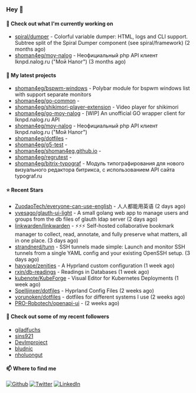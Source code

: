 ### Hey 👋

#### 👷 Check out what I'm currently working on

- [spiral/dumper](https://github.com/spiral/dumper) - Colorful variable dumper: HTML, logs and CLI support. Subtree split of the Spiral Dumper component (see spiral/framework) (2 months ago)
- [shoman4eg/moy-nalog](https://github.com/shoman4eg/moy-nalog) - Неофициальный php API клиент lknpd.nalog.ru (&#34;Мой Налог&#34;)  (3 months ago)

#### 🌱 My latest projects

- [shoman4eg/bspwm-windows](https://github.com/shoman4eg/bspwm-windows) - Polybar module for bspwm windows list with support separate monitors
- [shoman4eg/go-common](https://github.com/shoman4eg/go-common) - 
- [shoman4eg/shikimori-player-extension](https://github.com/shoman4eg/shikimori-player-extension) - Video player for shikimori
- [shoman4eg/go-moy-nalog](https://github.com/shoman4eg/go-moy-nalog) - [WIP] An unofficial GO wrapper client for lknpd.nalog.ru API 
- [shoman4eg/moy-nalog](https://github.com/shoman4eg/moy-nalog) - Неофициальный php API клиент lknpd.nalog.ru (&#34;Мой Налог&#34;) 
- [shoman4eg/dotfiles](https://github.com/shoman4eg/dotfiles) - 
- [shoman4eg/g5-test](https://github.com/shoman4eg/g5-test) - 
- [shoman4eg/shoman4eg.github.io](https://github.com/shoman4eg/shoman4eg.github.io) - 
- [shoman4eg/regrutest](https://github.com/shoman4eg/regrutest) - 
- [shoman4eg/bitrix-typograf](https://github.com/shoman4eg/bitrix-typograf) - Модуль типографирования для нового визуального редактора битрикса, с использованием API сайта typograf.ru

#### ⭐ Recent Stars

- [ZuodaoTech/everyone-can-use-english](https://github.com/ZuodaoTech/everyone-can-use-english) - 人人都能用英语 (2 days ago)
- [yvesago/glauth-ui-light](https://github.com/yvesago/glauth-ui-light) - A small golang web app to manage users and groups from the db files of glauth ldap server (2 days ago)
- [linkwarden/linkwarden](https://github.com/linkwarden/linkwarden) - ⚡️⚡️⚡️ Self-hosted collaborative bookmark manager to collect, read, annotate, and fully preserve what matters, all in one place. (3 days ago)
- [strandnerd/tunn](https://github.com/strandnerd/tunn) - SSH tunnels made simple: Launch and monitor SSH tunnels from a single YAML config and your existing OpenSSH setup. (3 days ago)
- [hayyaoe/zenities](https://github.com/hayyaoe/zenities) - A Hyprland custom configuration (1 week ago)
- [rxin/db-readings](https://github.com/rxin/db-readings) - Readings in Databases (1 week ago)
- [kubenote/KubeForge](https://github.com/kubenote/KubeForge) - Visual Editor for Kubernetes Deployments (1 week ago)
- [Spelljinxer/dotfiles](https://github.com/Spelljinxer/dotfiles) - Hyprland Config Files (2 weeks ago)
- [yorunoken/dotfiles](https://github.com/yorunoken/dotfiles) - dotfiles for different systems I use (2 weeks ago)
- [PRO-Robotech/openapi-ui](https://github.com/PRO-Robotech/openapi-ui) -  (2 weeks ago)

#### 👯 Check out some of my recent followers

- [giladfuchs](https://github.com/giladfuchs)
- [sins921](https://github.com/sins921)
- [DevImproject](https://github.com/DevImproject)
- [bludnic](https://github.com/bludnic)
- [nholuongut](https://github.com/nholuongut)


#### 📫 Where to find me
<p>
<a href="https://github.com/shoman4eg" target="_blank"><img alt="Github" src="https://img.shields.io/badge/GitHub-%2312100E.svg?&style=for-the-badge&logo=Github&logoColor=white" /></a>
<a href="https://twitter.com/shoman4eg" target="_blank"><img alt="Twitter" src="https://img.shields.io/badge/twitter-%231DA1F2.svg?&style=for-the-badge&logo=twitter&logoColor=white" /></a>
<a href="https://www.linkedin.com/in/artemdubinin/" target="_blank"><img alt="LinkedIn" src="https://img.shields.io/badge/linkedin-%230077B5.svg?&style=for-the-badge&logo=linkedin&logoColor=white" /></a>
</p>
